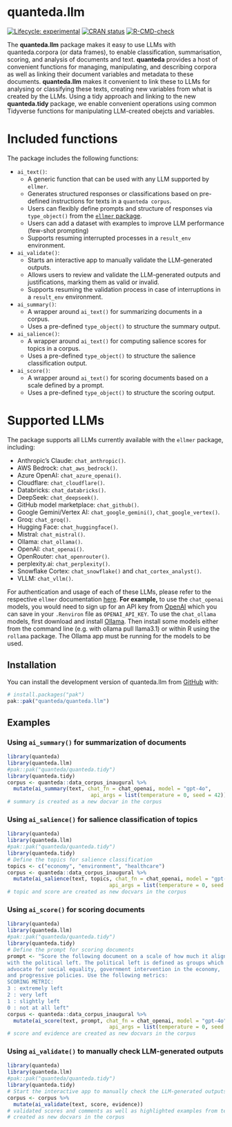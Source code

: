 
<!-- README.md is generated from README.Rmd. Please edit that file -->

# quanteda.llm

<!-- badges: start -->

[![Lifecycle:
experimental](https://img.shields.io/badge/lifecycle-experimental-orange.svg)](https://lifecycle.r-lib.org/articles/stages.html#experimental)
[![CRAN
status](https://www.r-pkg.org/badges/version/quanteda.llm)](https://CRAN.R-project.org/package=quanteda.llm)
[![R-CMD-check](https://github.com/quanteda/quanteda.llm/actions/workflows/R-CMD-check.yaml/badge.svg)](https://github.com/quanteda/quanteda.llm/actions/workflows/R-CMD-check.yaml)
<!-- badges: end -->

The **quanteda.llm** package makes it easy to use LLMs with
quanteda.corpora (or data frames), to enable classification,
summarisation, scoring, and analysis of documents and text. **quanteda**
provides a host of convenient functions for managing, manipulating, and
describing corpora as well as linking their document variables and
metadata to these documents. **quanteda.llm** makes it convenient to
link these to LLMs for analysing or classifying these texts, creating
new variables from what is created by the LLMs. Using a tidy approach
and linking to the new **quanteda.tidy** package, we enable convenient
operations using common Tidyverse functions for manipulating LLM-created
obejcts and variables.

# Included functions

The package includes the following functions:

- `ai_text()`:
  - A generic function that can be used with any LLM supported by
    `ellmer`.
  - Generates structured responses or classifications based on
    pre-defined instructions for texts in a `quanteda corpus`.
  - Users can flexibly define prompts and structure of responses via
    `type_object()` from the [`ellmer`
    package](https://ellmer.tidyverse.org/articles/structured-data.html).
  - Users can add a dataset with examples to improve LLM performance
    (few-shot prompting)
  - Supports resuming interrupted processes in a `result_env`
    environment.
- `ai_validate()`:
  - Starts an interactive app to manually validate the LLM-generated
    outputs.
  - Allows users to review and validate the LLM-generated outputs and
    justifications, marking them as valid or invalid.
  - Supports resuming the validation process in case of interruptions in
    a `result_env` environment.
- `ai_summary()`:
  - A wrapper around `ai_text()` for summarizing documents in a corpus.
  - Uses a pre-defined `type_object()` to structure the summary output.
- `ai_salience()`:
  - A wrapper around `ai_text()` for computing salience scores for
    topics in a corpus.
  - Uses a pre-defined `type_object()` to structure the salience
    classification output.
- `ai_score()`:
  - A wrapper around `ai_text()` for scoring documents based on a scale
    defined by a prompt.
  - Uses a pre-defined `type_object()` to structure the scoring output.

# Supported LLMs

The package supports all LLMs currently available with the `ellmer`
package, including:

- Anthropic’s Claude: `chat_anthropic()`.
- AWS Bedrock: `chat_aws_bedrock()`.
- Azure OpenAI: `chat_azure_openai()`.
- Cloudflare: `chat_cloudflare()`.
- Databricks: `chat_databricks()`.
- DeepSeek: `chat_deepseek()`.
- GitHub model marketplace: `chat_github()`.
- Google Gemini/Vertex AI: `chat_google_gemini()`,
  `chat_google_vertex()`.
- Groq: `chat_groq()`.
- Hugging Face: `chat_huggingface()`.
- Mistral: `chat_mistral()`.
- Ollama: `chat_ollama()`.
- OpenAI: `chat_openai()`.
- OpenRouter: `chat_openrouter()`.
- perplexity.ai: `chat_perplexity()`.
- Snowflake Cortex: `chat_snowflake()` and `chat_cortex_analyst()`.
- VLLM: `chat_vllm()`.

For authentication and usage of each of these LLMs, please refer to the
respective `ellmer` documentation
[here](https://ellmer.tidyverse.org/reference/index.html). **For
example,** to use the `chat_openai` models, you would need to sign up
for an API key from
[OpenAI](https://platform.openai.com/playground/prompts) which you can
save in your `.Renviron` file as `OPENAI_API_KEY`. To use the
`chat_ollama` models, first download and install
[Ollama](https://ollama.com/). Then install some models either from the
command line (e.g. with ollama pull llama3.1) or within R using the
`rollama` package. The Ollama app must be running for the models to be
used.

## Installation

You can install the development version of quanteda.llm from
[GitHub](https://github.com/) with:

``` r
# install.packages("pak")
pak::pak("quanteda/quanteda.llm")
```

## Examples

### Using `ai_summary()` for summarization of documents

``` r
library(quanteda)
library(quanteda.llm)
#pak::pak("quanteda/quanteda.tidy")
library(quanteda.tidy)
corpus <- quanteda::data_corpus_inaugural %>%
  mutate(ai_summary(text, chat_fn = chat_openai, model = "gpt-4o",
                           api_args = list(temperature = 0, seed = 42))
# summary is created as a new docvar in the corpus
```

### Using `ai_salience()` for salience classification of topics

``` r
library(quanteda)
library(quanteda.llm)
#pak::pak("quanteda/quanteda.tidy")
library(quanteda.tidy)
# Define the topics for salience classification
topics <- c("economy", "environment", "healthcare")
corpus <- quanteda::data_corpus_inaugural %>%
  mutate(ai_salience(text, topics, chat_fn = chat_openai, model = "gpt-4o",
                                 api_args = list(temperature = 0, seed = 42))
# topic and score are created as new docvars in the corpus
```

### Using `ai_score()` for scoring documents

``` r
library(quanteda)
library(quanteda.llm)
#pak::pak("quanteda/quanteda.tidy")
library(quanteda.tidy)
# Define the prompt for scoring documents
prompt <- "Score the following document on a scale of how much it aligns
with the political left. The political left is defined as groups which
advocate for social equality, government intervention in the economy,
and progressive policies. Use the following metrics:
SCORING METRIC:
3 : extremely left
2 : very left
1 : slightly left
0 : not at all left"
corpus <- quanteda::data_corpus_inaugural %>%
  mutate(ai_score(text, prompt, chat_fn = chat_openai, model = "gpt-4o",
                                 api_args = list(temperature = 0, seed = 42))
# score and evidence are created as new docvars in the corpus
```

### Using `ai_validate()` to manually check LLM-generated outputs

``` r
library(quanteda)
library(quanteda.llm)
#pak::pak("quanteda/quanteda.tidy")
library(quanteda.tidy)
# Start the interactive app to manually check the LLM-generated outputs
corpus <- corpus %>%
  mutate(ai_validate(text, score, evidence))
# validated scores and comments as well as highlighted examples from texts are
# created as new docvars in the corpus 
```
